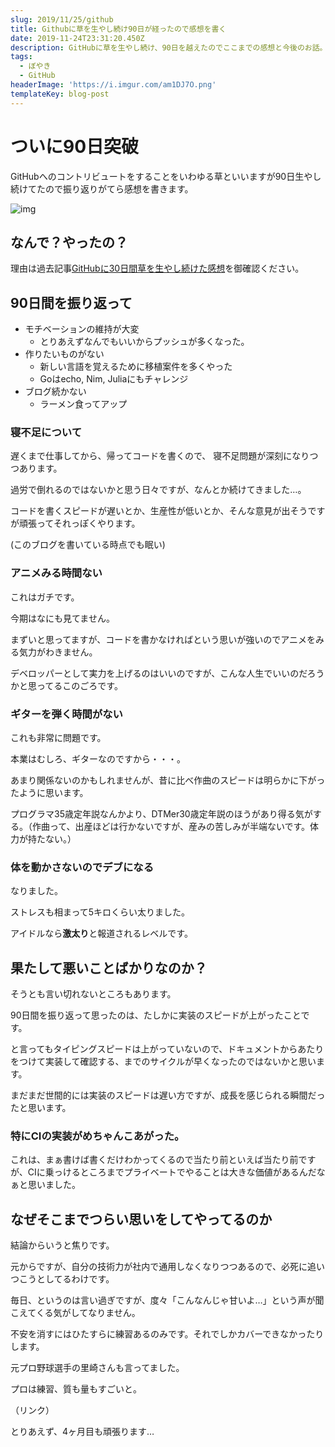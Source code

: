 ```yaml
---
slug: 2019/11/25/github
title: Githubに草を生やし続け90日が経ったので感想を書く
date: 2019-11-24T23:31:20.450Z
description: GitHubに草を生やし続け、90日を越えたのでここまでの感想と今後のお話。
tags:
  - ぼやき
  - GitHub
headerImage: 'https://i.imgur.com/am1DJ7O.png'
templateKey: blog-post
---
```

# ついに90日突破

GitHubへのコントリビュートをすることをいわゆる草といいますが90日生やし続けてたので振り返りがてら感想を書きます。

![img](https://i.imgur.com/am1DJ7O.png)

## なんで？やったの？

理由は過去記事[GitHubに30日間草を生やし続けた感想](https://blog.tubone-project24.xyz/2019/09/27/github-weed)を御確認ください。

## 90日間を振り返って

- モチベーションの維持が大変
  - とりあえずなんでもいいからプッシュが多くなった。
- 作りたいものがない
  - 新しい言語を覚えるために移植案件を多くやった
  - Goはecho, Nim, Juliaにもチャレンジ
- ブログ続かない
  - ラーメン食ってアップ
  
### 寝不足について

遅くまで仕事してから、帰ってコードを書くので、
寝不足問題が深刻になりつつあります。

過労で倒れるのではないかと思う日々ですが、なんとか続けてきました…。

コードを書くスピードが遅いとか、生産性が低いとか、そんな意見が出そうですが頑張ってそれっぽくやります。

(このブログを書いている時点でも眠い)

### アニメみる時間ない

これはガチです。

今期はなにも見てません。

まずいと思ってますが、コードを書かなければという思いが強いのでアニメをみる気力がわきません。

デベロッパーとして実力を上げるのはいいのですが、こんな人生でいいのだろうかと思ってるこのごろです。

### ギターを弾く時間がない

これも非常に問題です。

本業はむしろ、ギターなのですから・・・。

あまり関係ないのかもしれませんが、昔に比べ作曲のスピードは明らかに下がったように思います。

プログラマ35歳定年説なんかより、DTMer30歳定年説のほうがあり得る気がする。（作曲って、出産ほどは行かないですが、産みの苦しみが半端ないです。体力が持たない。）

### 体を動かさないのでデブになる

なりました。

ストレスも相まって5キロくらい太りました。

アイドルなら**激太り**と報道されるレベルです。

## 果たして悪いことばかりなのか？

そうとも言い切れないところもあります。

90日間を振り返って思ったのは、たしかに実装のスピードが上がったことです。

と言ってもタイピングスピードは上がっていないので、ドキュメントからあたりをつけて実装して確認する、までのサイクルが早くなったのではないかと思います。

まだまだ世間的には実装のスピードは遅い方ですが、成長を感じられる瞬間だったと思います。

### 特にCIの実装がめちゃんこあがった。

これは、まぁ書けば書くだけわかってくるので当たり前といえば当たり前ですが、CIに乗っけるところまでプライベートでやることは大きな価値があるんだなぁと思いました。

## なぜそこまでつらい思いをしてやってるのか

結論からいうと焦りです。

元からですが、自分の技術力が社内で通用しなくなりつつあるので、必死に追いつこうとしてるわけです。

毎日、というのは言い過ぎですが、度々「こんなんじゃ甘いよ…」という声が聞こえてくる気がしてなりません。

不安を消すにはひたすらに練習あるのみです。それでしかカバーできなかったりします。

元プロ野球選手の里崎さんも言ってました。

プロは練習、質も量もすごいと。

（リンク）

とりあえず、4ヶ月目も頑張ります…
